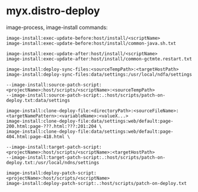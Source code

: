 # myx.distro-deploy



image-process, image-install commands:

	image-install:exec-update-before:host/install/<scriptName>
	image-install:exec-update-before:host/install/common-java.sh.txt

	image-install:exec-update-after:host/install/<scriptName>
	image-install:exec-update-after:host/install/common-gctmte.restart.txt

	image-install:deploy-sync-files:<sourceTempPath>:<targetHostPath>
	image-install:deploy-sync-files:data/settings:/usr/local/ndfa/settings

	--image-install:source-patch-script:<projectName>:host/scripts/<scriptName>:<sourceTempPath>
	--image-install:source-patch-script:.:host/scripts/patch-on-deploy.txt:data/settings

	image-install:clone-deploy-file:<directoryPath>:<sourceFileName>:<targetNamePattern>:<variableName>:<valueX...>
	image-install:clone-deploy-file:data/settings:web/default:page-200.html:page-???.html:???:201:204 \
	image-install:clone-deploy-file:data/settings:web/default:page-404.html:page-418.html \

	--image-install:target-patch-script:<projectName>:host/scripts/<scriptName>:<targetHostPath>
	--image-install:target-patch-script:.:host/scripts/patch-on-deploy.txt:/usr/local/ndns/settings

	image-install:deploy-patch-script:<projectName>:host/scripts/<scriptName>
	image-install:deploy-patch-script:.:host/scripts/patch-on-deploy.txt
	